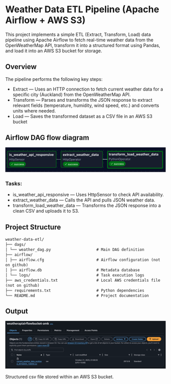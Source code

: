 # Weather Data ETL Pipeline (Apache Airflow + AWS S3)

This project implements a simple ETL (Extract, Transform, Load) data pipeline using Apache Airflow to fetch real-time weather data from the OpenWeatherMap API, transform it into a structured format using Pandas, and load it into an AWS S3 bucket for storage.

## Overview

The pipeline performs the following key steps:

- Extract — Uses an HTTP connection to fetch current weather data for a specific city (Auckland) from the OpenWeatherMap API.
- Transform — Parses and transforms the JSON response to extract relevant fields (temperature, humidity, wind speed, etc.) and converts units where needed.
- Load — Saves the transformed dataset as a CSV file in an AWS S3 bucket

## Airflow DAG flow diagram

![alt text](image.png)

### Tasks:

- is_weather_api_responsive — Uses HttpSensor to check API availability.
- extract_weather_data — Calls the API and pulls JSON weather data.
- transform_load_weather_data — Transforms the JSON response into a clean CSV and uploads it to S3.

## Project Structure

```
weather-data-etl/
├── dags/
│ └── weather_dag.py                    # Main DAG definition
├── airflow/
│ ├── airflow.cfg                       # Airflow configuration (not on github)
│ ├── airflow.db                        # Metadata database
│ └── logs/                             # Task execution logs
├── aws_credentials.txt                 # Local AWS credentials file (not on github)
├── requirements.txt                    # Python dependencies
└── README.md                           # Project documentation
```


## Output

![alt text](image-1.png)

Structured csv file stored within an AWS S3 bucket. 
